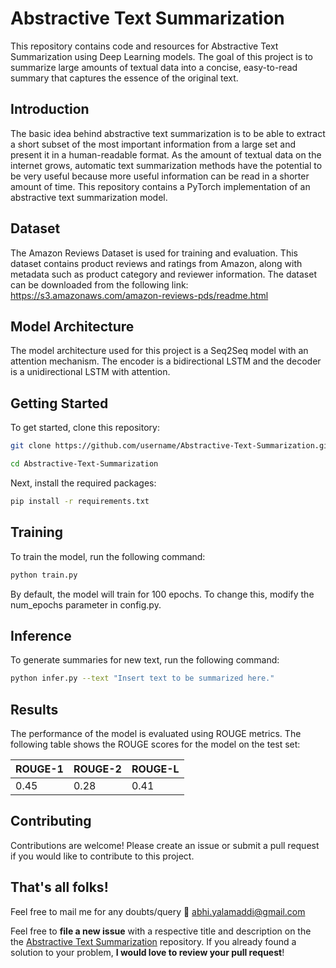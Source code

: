 # Abstractive Text Summarization

This repository contains code and resources for Abstractive Text Summarization using Deep Learning models. The goal of this project is to summarize large amounts of textual data into a concise, easy-to-read summary that captures the essence of the original text.

## Introduction

The basic idea behind abstractive text summarization is to be able to extract a short subset of the most important information from a large set and present it in a human-readable format. As the amount of textual data on the internet grows, automatic text summarization methods have the potential to be very useful because more useful information can be read in a shorter amount of time. This repository contains a PyTorch implementation of an abstractive text summarization model.

## Dataset

The Amazon Reviews Dataset is used for training and evaluation. This dataset contains product reviews and ratings from Amazon, along with metadata such as product category and reviewer information. The dataset can be downloaded from the following link: https://s3.amazonaws.com/amazon-reviews-pds/readme.html

## Model Architecture

The model architecture used for this project is a Seq2Seq model with an attention mechanism. The encoder is a bidirectional LSTM and the decoder is a unidirectional LSTM with attention.

## Getting Started

To get started, clone this repository:

```bash
git clone https://github.com/username/Abstractive-Text-Summarization.git
```

```bash
cd Abstractive-Text-Summarization
```
Next, install the required packages:

```bash
pip install -r requirements.txt
```

## Training

To train the model, run the following command:

``` bash
python train.py
```

By default, the model will train for 100 epochs. To change this, modify the num_epochs parameter in config.py.

## Inference

To generate summaries for new text, run the following command:

``` bash
python infer.py --text "Insert text to be summarized here."
```

## Results

The performance of the model is evaluated using ROUGE metrics. The following table shows the ROUGE scores for the model on the test set:

|ROUGE-1 | ROUGE-2	| ROUGE-L
|-----|------|---
|0.45 | 0.28 | 0.41

## Contributing

Contributions are welcome! Please create an issue or submit a pull request if you would like to contribute to this project.


## That's all folks!
Feel free to mail me for any doubts/query 
:email: abhi.yalamaddi@gmail.com


Feel free to **file a new issue** with a respective title and description on the the [Abstractive Text Summarization](https://github.com/hipstermartin/Abstractive-Text-Summarization/issues) repository. If you already found a solution to your problem, **I would love to review your pull request**! 
